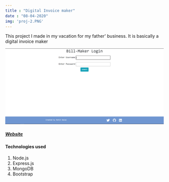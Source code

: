 ```yaml
---
title : "Digital Invoice maker"
date : "08-04-2020"
img: 'proj-2.PNG'
---
```


This project I made in my vacation for my father' business. It is basically a digital invoice maker

![Project-2](./proj-2.PNG)

##### [Website](https://shreeji-bill-maker.herokuapp.com/)
#### Technologies used
1. Node.js
2. Express.js
3. MongoDB
4. Bootstrap